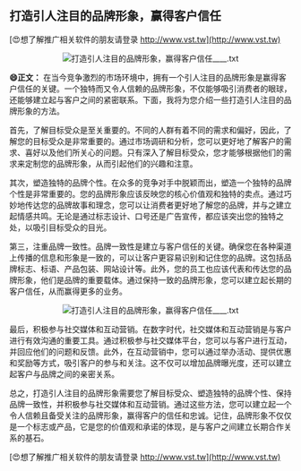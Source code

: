 ## **打造引人注目的品牌形象，赢得客户信任**

[😍想了解推广相关软件的朋友请登录 http://www.vst.tw](http://www.vst.tw)

 <center><img src="https://vst.tw/MP4/tuiguang/png/7.png" alt="打造引人注目的品牌形象，赢得客户信任____.txt"></center>

**😄正文：**
在当今竞争激烈的市场环境中，拥有一个引人注目的品牌形象是赢得客户信任的关键。一个独特而又令人信赖的品牌形象，不仅能够吸引消费者的眼球，还能够建立起与客户之间的紧密联系。下面，我将为您介绍一些打造引人注目的品牌形象的方法。

首先，了解目标受众是至关重要的。不同的人群有着不同的需求和偏好，因此，了解您的目标受众是非常重要的。通过市场调研和分析，您可以更好地了解客户的需求、喜好以及他们所关心的问题。只有深入了解目标受众，您才能够根据他们的需求来定制您的品牌形象，从而引起他们的兴趣和注意。

其次，塑造独特的品牌个性。在众多的竞争对手中脱颖而出，塑造一个独特的品牌个性是非常重要的。您的品牌形象应该反映您的核心价值观和独特的卖点。通过巧妙地传达您的品牌故事和理念，您可以让消费者更好地了解您的品牌，并与之建立起情感共鸣。无论是通过标志设计、口号还是广告宣传，都应该突出您的独特之处，以吸引目标受众的目光。

第三，注重品牌一致性。品牌一致性是建立与客户信任的关键。确保您在各种渠道上传播的信息和形象是一致的，可以让客户更容易识别和记住您的品牌。这包括品牌标志、标语、产品包装、网站设计等。此外，您的员工也应该代表和传达您的品牌形象，他们是品牌的重要载体。通过保持一致的品牌形象，您可以建立起长期的客户信任，从而赢得更多的业务。

 <center><img src="https://vst.tw/MP4/tuiguang/png/1.png" alt="打造引人注目的品牌形象，赢得客户信任____.txt"></center>

最后，积极参与社交媒体和互动营销。在数字时代，社交媒体和互动营销是与客户进行有效沟通的重要工具。通过积极参与社交媒体平台，您可以与客户进行互动，并回应他们的问题和反馈。此外，在互动营销中，您可以通过举办活动、提供优惠和奖励等方式，吸引客户的参与和关注。这不仅可以增加品牌曝光度，还可以建立起客户与品牌之间的亲密关系。

总之，打造引人注目的品牌形象需要您了解目标受众、塑造独特的品牌个性、保持品牌一致性，并积极参与社交媒体和互动营销。通过这些方法，您可以建立起一个令人信赖且备受关注的品牌形象，赢得客户的信任和忠诚。记住，品牌形象不仅仅是一个标志或产品，它是您的价值观和承诺的体现，是与客户之间建立长期合作关系的基石。

[😍想了解推广相关软件的朋友请登录 http://www.vst.tw](http://www.vst.tw)



